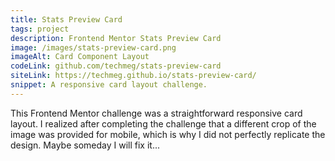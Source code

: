 ```yaml
---
title: Stats Preview Card
tags: project
description: Frontend Mentor Stats Preview Card
image: /images/stats-preview-card.png
imageAlt: Card Component Layout
codeLink: github.com/techmeg/stats-preview-card
siteLink: https://techmeg.github.io/stats-preview-card/
snippet: A responsive card layout challenge.
---
```

This Frontend Mentor challenge was a straightforward responsive card layout. I realized after completing the challenge that a different crop of the image was provided for mobile, which is why I did not perfectly replicate the design. Maybe someday I will fix it...